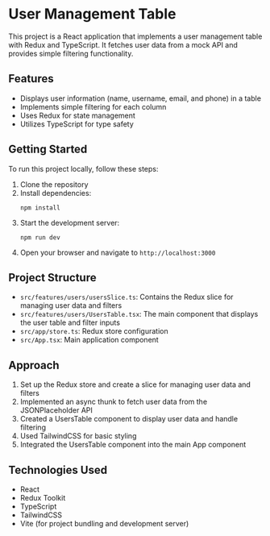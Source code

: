 # User Management Table

This project is a React application that implements a user management table with Redux and TypeScript. It fetches user data from a mock API and provides simple filtering functionality.

## Features

- Displays user information (name, username, email, and phone) in a table
- Implements simple filtering for each column
- Uses Redux for state management
- Utilizes TypeScript for type safety

## Getting Started

To run this project locally, follow these steps:

1. Clone the repository
2. Install dependencies:
   ```
   npm install
   ```
3. Start the development server:
   ```
   npm run dev
   ```
4. Open your browser and navigate to `http://localhost:3000`

## Project Structure

- `src/features/users/usersSlice.ts`: Contains the Redux slice for managing user data and filters
- `src/features/users/UsersTable.tsx`: The main component that displays the user table and filter inputs
- `src/app/store.ts`: Redux store configuration
- `src/App.tsx`: Main application component

## Approach

1. Set up the Redux store and create a slice for managing user data and filters
2. Implemented an async thunk to fetch user data from the JSONPlaceholder API
3. Created a UsersTable component to display user data and handle filtering
4. Used TailwindCSS for basic styling
5. Integrated the UsersTable component into the main App component

## Technologies Used

- React
- Redux Toolkit
- TypeScript
- TailwindCSS
- Vite (for project bundling and development server)
